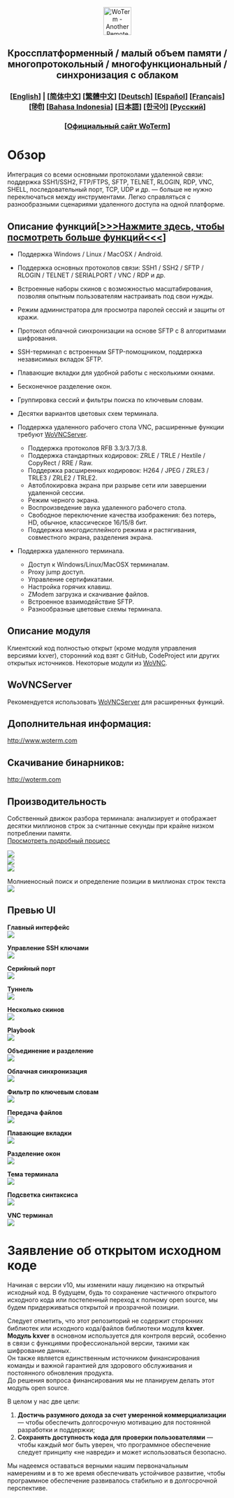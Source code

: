<p align="center">
  <img src="woterm.png" width="64" alt="WoTerm - Another Remote Access Assistant">
  <h2 style="text-align: center;">Кроссплатформенный / малый объем памяти / многопротокольный / многофункциональный / синхронизация с облаком</h2>
<h3 style="text-align: center;">
  [<a href="../README.md">English</a>] | 
  [<a href="README-zh_CN.md">简体中文</a>]
  [<a href="README-zh_TW.md">繁體中文</a>]
  [<a href="README-de.md">Deutsch</a>]
  [<a href="README-es.md">Español</a>]
  [<a href="README-fr.md">Français</a>]
  [<a href="README-hi.md">हिंदी</a>]
  [<a href="README-id.md">Bahasa Indonesia</a>]
  [<a href="README-ja.md">日本語</a>]
  [<a href="README-ko.md">한국어</a>]
  [<a href="README-ru.md">Русский</a>]
</h3>
  <h3 style="text-align: center;">[<a href="https://woterm.com">Официальный сайт WoTerm</a>]</a></h3>
</p>

# Обзор
Интеграция со всеми основными протоколами удаленной связи: поддержка SSH1/SSH2, FTP/FTPS, SFTP, TELNET, RLOGIN, RDP, VNC, SHELL, последовательный порт, TCP, UDP и др. — больше не нужно переключаться между инструментами. Легко справляться с разнообразными сценариями удаленного доступа на одной платформе.

## Описание функций[<a href="https://en.woterm.com/versions/">&gt;&gt;&gt;Нажмите здесь, чтобы посмотреть больше функций&lt;&lt;&lt;</a>]
- Поддержка Windows / Linux / MacOSX / Android.  
- Поддержка основных протоколов связи: SSH1 / SSH2 / SFTP / RLOGIN / TELNET / SERIALPORT / VNC / RDP и др.  
- Встроенные наборы скинов с возможностью масштабирования, позволяя опытным пользователям настраивать под свои нужды.  
- Режим администратора для просмотра паролей сессий и защиты от кражи.  
- Протокол облачной синхронизации на основе SFTP с 8 алгоритмами шифрования.  
- SSH-терминал с встроенным SFTP-помощником, поддержка независимых вкладок SFTP.  
- Плавающие вкладки для удобной работы с несколькими окнами.  
- Бесконечное разделение окон.  
- Группировка сессий и фильтры поиска по ключевым словам.  
- Десятки вариантов цветовых схем терминала.  

- Поддержка удаленного рабочего стола VNC, расширенные функции требуют [WoVNCServer](http://wovnc.com).  
  - Поддержка протоколов RFB 3.3/3.7/3.8.  
  - Поддержка стандартных кодировок: ZRLE / TRLE / Hextile / CopyRect / RRE / Raw.  
  - Поддержка расширенных кодировок: H264 / JPEG / ZRLE3 / TRLE3 / ZRLE2 / TRLE2.  
  - Автоблокировка экрана при разрыве сети или завершении удаленной сессии.  
  - Режим черного экрана.  
  - Воспроизведение звука удаленного рабочего стола.  
  - Свободное переключение качества изображения: без потерь, HD, обычное, классическое 16/15/8 бит.  
  - Поддержка многодисплейного режима и растягивания, совместного экрана, разделения экрана.  

- Поддержка удаленного терминала.  
  - Доступ к Windows/Linux/MacOSX терминалам.  
  - Proxy jump доступ.  
  - Управление сертификатами.  
  - Настройка горячих клавиш.  
  - ZModem загрузка и скачивание файлов.  
  - Встроенное взаимодействие SFTP.  
  - Разнообразные цветовые схемы терминала.  

## Описание модуля
Клиентский код полностью открыт (кроме модуля управления версиями kxver), сторонний код взят с GitHub, CodeProject или других открытых источников. Некоторые модули из [WoVNC](http://wovnc.com).  

## WoVNCServer
Рекомендуется использовать [WoVNCServer](http://wovnc.com) для расширенных функций.  

## Дополнительная информация:
<a href="http://www.woterm.com">http://www.woterm.com</a>  

## Скачивание бинарников:
<a href="http://woterm.com">http://woterm.com</a>  


## Производительность

Собственный движок разбора терминала: анализирует и отображает десятки миллионов строк за считанные секунды при крайне низком потреблении памяти.  
[Просмотреть подробный процесс](Performance-ru.md)  

![](timeseq1.png)  
![](urandom_test_speed.png)  
![](urandom_test_memory.png)  

Молниеносный поиск и определение позиции в миллионах строк текста  
![](search.gif)  


## Превью UI

**Главный интерфейс**  
![](main.gif)  

**Управление SSH ключами**  
![](keymgr2.gif)  

**Серийный порт**  
![](serialport.gif)  

**Туннель**  
![](tunnel.png)  

**Несколько скинов**  
![](skins.png)  

**Playbook**  
![](playbook.gif)  

**Объединение и разделение**  
![](merge.gif)  

**Облачная синхронизация**  
![](sync.gif)  

**Фильтр по ключевым словам**  
![](filter.gif)  

**Передача файлов**  
![](sftp.gif)  

**Плавающие вкладки**  
![](float.gif)  

**Разделение окон**  
![](split.gif)  

**Тема терминала**  
![](patten.gif)  

**Подсветка синтаксиса**  
![](highlight.gif)  

**VNC терминал**  
![](vnc.gif)  


# Заявление об открытом исходном коде
Начиная с версии v10, мы изменили нашу лицензию на открытый исходный код. В будущем, будь то сохранение частичного открытого исходного кода или постепенный переход к полному open source, мы будем придерживаться открытой и прозрачной позиции.  

Следует отметить, что этот репозиторий не содержит сторонних библиотек или исходного кода/файлов библиотеки модуля **kxver**.  
**Модуль kxver** в основном используется для контроля версий, особенно в связи с функциями профессиональной версии, такими как шифрование данных.  
Он также является единственным источником финансирования команды и важной гарантией для здорового обслуживания и постоянного обновления продукта.  
До решения вопроса финансирования мы не планируем делать этот модуль open source.  

В целом у нас две цели:  
1. **Достичь разумного дохода за счет умеренной коммерциализации** — чтобы обеспечить долгосрочную мотивацию для постоянной разработки и поддержки;  
2. **Сохранять доступность кода для проверки пользователями** — чтобы каждый мог быть уверен, что программное обеспечение следует принципу «не навреди» и может использоваться безопасно.  

Мы надеемся оставаться верными нашим первоначальным намерениям и в то же время обеспечивать устойчивое развитие, чтобы программное обеспечение развивалось стабильно и в долгосрочной перспективе.  
